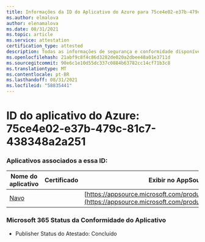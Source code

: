 ```yaml
---
title: Informações da ID do Aplicativo do Azure para 75ce4e02-e37b-479c-81c7-438348a2a251
ms.author: elmalova
author: elenamalova
ms.date: 08/31/2021
ms.topic: article
ms.service: attestation
certification_type: attested
description: Todas as informações de segurança e conformidade disponíveis para o 75ce4e02-e37b-479c-81c7-438348a2a251.
ms.openlocfilehash: 21abf9c8f4c86d3282de020a2dbee48a01e3711d
ms.sourcegitcommit: 90e6c1e10d55dc337c0884b63782cc14cf71b3c8
ms.translationtype: MT
ms.contentlocale: pt-BR
ms.lasthandoff: 08/31/2021
ms.locfileid: "58835441"
---
```

# <a name="azure-app-id-75ce4e02-e37b-479c-81c7-438348a2a251"></a>ID do aplicativo do Azure: 75ce4e02-e37b-479c-81c7-438348a2a251


### <a name="apps-associated-with-this-id"></a>Aplicativos associados a essa ID:
| **Nome do aplicativo** | **Certificado** | **Exibir no AppSource** |
|--------------|---------------|-----------------------|
| [Navo](https://docs.microsoft.com/microsoft-365-app-certification/forward/WA200001047) |  | [https://appsource.microsoft.com/product/office/WA200001047](https://appsource.microsoft.com/product/office/WA200001047) |

### <a name="microsoft-365-app-compliance-status"></a>Microsoft 365 Status da Conformidade do Aplicativo
- Publisher Status do Atestado: Concluído
